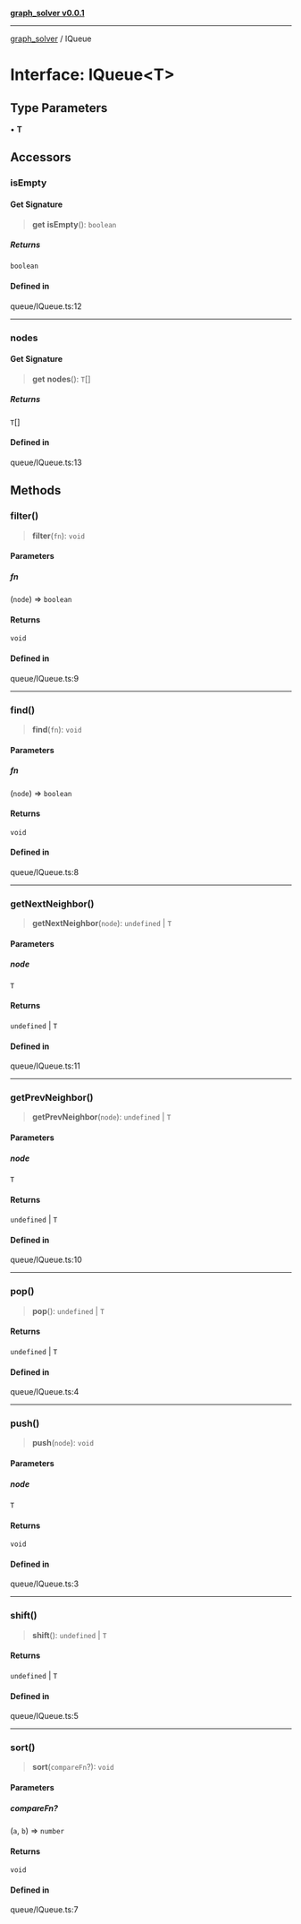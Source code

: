 [**graph_solver v0.0.1**](../README.md)

***

[graph_solver](../globals.md) / IQueue

# Interface: IQueue\<T\>

## Type Parameters

• **T**

## Accessors

### isEmpty

#### Get Signature

> **get** **isEmpty**(): `boolean`

##### Returns

`boolean`

#### Defined in

queue/IQueue.ts:12

***

### nodes

#### Get Signature

> **get** **nodes**(): `T`[]

##### Returns

`T`[]

#### Defined in

queue/IQueue.ts:13

## Methods

### filter()

> **filter**(`fn`): `void`

#### Parameters

##### fn

(`node`) => `boolean`

#### Returns

`void`

#### Defined in

queue/IQueue.ts:9

***

### find()

> **find**(`fn`): `void`

#### Parameters

##### fn

(`node`) => `boolean`

#### Returns

`void`

#### Defined in

queue/IQueue.ts:8

***

### getNextNeighbor()

> **getNextNeighbor**(`node`): `undefined` \| `T`

#### Parameters

##### node

`T`

#### Returns

`undefined` \| `T`

#### Defined in

queue/IQueue.ts:11

***

### getPrevNeighbor()

> **getPrevNeighbor**(`node`): `undefined` \| `T`

#### Parameters

##### node

`T`

#### Returns

`undefined` \| `T`

#### Defined in

queue/IQueue.ts:10

***

### pop()

> **pop**(): `undefined` \| `T`

#### Returns

`undefined` \| `T`

#### Defined in

queue/IQueue.ts:4

***

### push()

> **push**(`node`): `void`

#### Parameters

##### node

`T`

#### Returns

`void`

#### Defined in

queue/IQueue.ts:3

***

### shift()

> **shift**(): `undefined` \| `T`

#### Returns

`undefined` \| `T`

#### Defined in

queue/IQueue.ts:5

***

### sort()

> **sort**(`compareFn`?): `void`

#### Parameters

##### compareFn?

(`a`, `b`) => `number`

#### Returns

`void`

#### Defined in

queue/IQueue.ts:7
